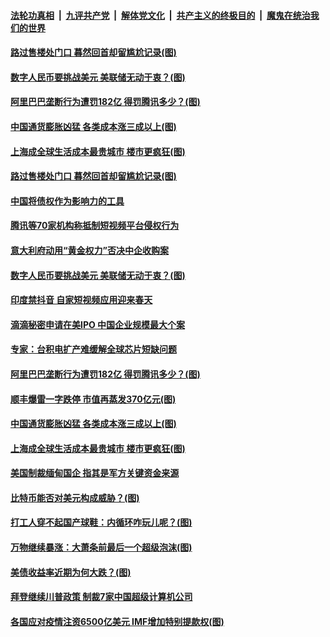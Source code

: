 

####  [法轮功真相](../../../../basic/blob/master/README.md?t=04111801) &nbsp;|&nbsp; [九评共产党](../../../../9ping.md/blob/master/README.md?t=04111801) &nbsp;|&nbsp; [解体党文化](../../../../jtdwh.md/blob/master/README.md?t=04111801)  &nbsp;|&nbsp; [共产主义的终极目的](../../../../gczydzjmd.md/blob/master/README.md?t=04111801) &nbsp;|&nbsp; [魔鬼在统治我们的世界](../../../../mgztzwmdsj.md/blob/master/README.md?t=04111801) 

#### [路过售楼处门口 暮然回首却留尴尬记录(图)](../pages/p5/968393.md?t=04111801) 

#### [数字人民币要挑战美元 美联储无动于衷？(图)](../pages/p5/968338.md?t=04111801) 

#### [阿里巴巴垄断行为遭罚182亿 得罚腾讯多少？(图)](../pages/p5/968327.md?t=04111801) 


#### [中国通货膨胀凶猛 各类成本涨三成以上(图)](../pages/p5/968230.md?t=04111801) 

#### [上海成全球生活成本最贵城市 楼市更疯狂(图)](../pages/p5/968239.md?t=04111801) 

#### [路过售楼处门口 暮然回首却留尴尬记录(图)](../pages/p5/968393.md?t=04111801) 

#### [中国将债权作为影响力的工具](../pages/p5/968350.md?t=04111801) 

#### [腾讯等70家机构称抵制短视频平台侵权行为](../pages/p5/968348.md?t=04111801) 

#### [意大利府动用“黄金权力”否决中企收购案](../pages/p5/968346.md?t=04111801) 

#### [数字人民币要挑战美元 美联储无动于衷？(图)](../pages/p5/968338.md?t=04111801) 

#### [印度禁抖音 自家短视频应用迎来春天](../pages/p5/968334.md?t=04111801) 

#### [滴滴秘密申请在美IPO 中国企业规模最大个案](../pages/p5/968330.md?t=04111801) 

#### [专家：台积电扩产难缓解全球芯片短缺问题](../pages/p5/968328.md?t=04111801) 

#### [阿里巴巴垄断行为遭罚182亿 得罚腾讯多少？(图)](../pages/p5/968327.md?t=04111801) 

#### [顺丰爆雷一字跌停 市值再蒸发370亿元(图)](../pages/p5/968281.md?t=04111801) 


#### [中国通货膨胀凶猛 各类成本涨三成以上(图)](../pages/p5/968230.md?t=04111801) 

#### [上海成全球生活成本最贵城市 楼市更疯狂(图)](../pages/p5/968239.md?t=04111801) 

#### [美国制裁缅甸国企 指其是军方关键资金来源](../pages/p5/968232.md?t=04111801) 

#### [比特币能否对美元构成威胁？(图)](../pages/p5/968222.md?t=04111801) 

#### [打工人穿不起国产球鞋：内循环咋玩儿呢？(图)](../pages/p5/968178.md?t=04111801) 

#### [万物继续暴涨：大萧条前最后一个超级泡沫(图)](../pages/p5/968176.md?t=04111801) 

#### [美债收益率近期为何大跌？(图)](../pages/p5/968171.md?t=04111801) 

#### [拜登继续川普政策 制裁7家中国超级计算机公司](../pages/p5/968160.md?t=04111801) 

#### [各国应对疫情注资6500亿美元 IMF增加特别提款权(图)](../pages/p5/968159.md?t=04111801) 

